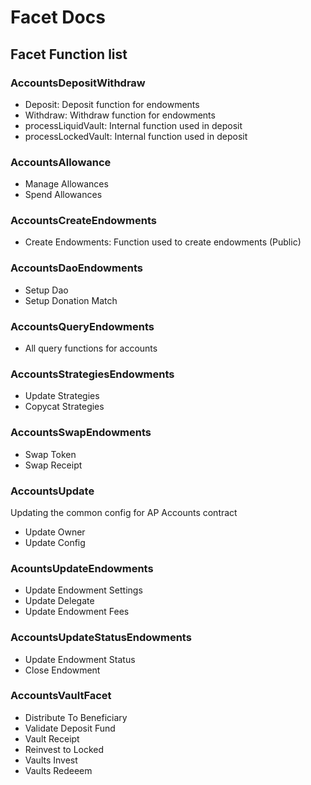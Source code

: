 # Facet Docs

## Facet Function list

### AccountsDepositWithdraw

- Deposit: Deposit function for endowments
- Withdraw: Withdraw function for endowments
- processLiquidVault: Internal function used in deposit
- processLockedVault: Internal function used in deposit

### AccountsAllowance

- Manage Allowances
- Spend Allowances

### AccountsCreateEndowments

- Create Endowments: Function used to create endowments (Public)

### AccountsDaoEndowments

- Setup Dao
- Setup Donation Match

### AccountsQueryEndowments

- All query functions for accounts

### AccountsStrategiesEndowments

- Update Strategies
- Copycat Strategies

### AccountsSwapEndowments

- Swap Token
- Swap Receipt

### AccountsUpdate

Updating the common config for AP Accounts contract

- Update Owner 
- Update Config

### AcountsUpdateEndowments

- Update Endowment Settings
- Update Delegate
- Update Endowment Fees

### AccountsUpdateStatusEndowments

- Update Endowment Status
- Close Endowment

### AccountsVaultFacet

- Distribute To Beneficiary
- Validate Deposit Fund
- Vault Receipt
- Reinvest to Locked
- Vaults Invest
- Vaults Redeeem